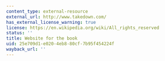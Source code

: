 ```yaml
---
content_type: external-resource
external_url: http://www.takedown.com/
has_external_license_warning: true
license: https://en.wikipedia.org/wiki/All_rights_reserved
status: ''
title: Website for the book
uid: 25e709d1-e020-4eb8-80cf-7b95f454224f
wayback_url: ''
---
```

